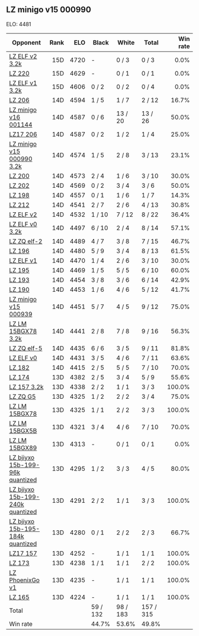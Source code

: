 ## LZ minigo v15 000990 ##

ELO: 4481

Opponent | Rank | ELO | Black | White | Total | Win rate
---------|-----:|----:|-------|-------|-------|-------:
[LZ ELF v2 3.2k](LZ%20ELF%20v2%203.2k.md) | 15D | 4720 | - | 0 / 3 | 0 / 3 | 0.0%
[LZ 220](LZ%20220.md) | 15D | 4629 | - | 0 / 1 | 0 / 1 | 0.0%
[LZ ELF v1 3.2k](LZ%20ELF%20v1%203.2k.md) | 15D | 4606 | 0 / 2 | 0 / 2 | 0 / 4 | 0.0%
[LZ 206](LZ%20206.md) | 14D | 4594 | 1 / 5 | 1 / 7 | 2 / 12 | 16.7%
[LZ minigo v16 001144](LZ%20minigo%20v16%20001144.md) | 14D | 4587 | 0 / 6 | 13 / 20 | 13 / 26 | 50.0%
[LZ17 206](LZ17%20206.md) | 14D | 4587 | 0 / 2 | 1 / 2 | 1 / 4 | 25.0%
[LZ minigo v15 000990 3.2k](LZ%20minigo%20v15%20000990%203.2k.md) | 14D | 4574 | 1 / 5 | 2 / 8 | 3 / 13 | 23.1%
[LZ 200](LZ%20200.md) | 14D | 4573 | 2 / 4 | 1 / 6 | 3 / 10 | 30.0%
[LZ 202](LZ%20202.md) | 14D | 4569 | 0 / 2 | 3 / 4 | 3 / 6 | 50.0%
[LZ 198](LZ%20198.md) | 14D | 4557 | 0 / 1 | 1 / 6 | 1 / 7 | 14.3%
[LZ 212](LZ%20212.md) | 14D | 4541 | 2 / 7 | 2 / 6 | 4 / 13 | 30.8%
[LZ ELF v2](LZ%20ELF%20v2.md) | 14D | 4532 | 1 / 10 | 7 / 12 | 8 / 22 | 36.4%
[LZ ELF v0 3.2k](LZ%20ELF%20v0%203.2k.md) | 14D | 4497 | 6 / 10 | 2 / 4 | 8 / 14 | 57.1%
[LZ ZQ elf-2](LZ%20ZQ%20elf-2.md) | 14D | 4489 | 4 / 7 | 3 / 8 | 7 / 15 | 46.7%
[LZ 196](LZ%20196.md) | 14D | 4480 | 5 / 9 | 3 / 4 | 8 / 13 | 61.5%
[LZ ELF v1](LZ%20ELF%20v1.md) | 14D | 4470 | 1 / 4 | 2 / 6 | 3 / 10 | 30.0%
[LZ 195](LZ%20195.md) | 14D | 4469 | 1 / 5 | 5 / 5 | 6 / 10 | 60.0%
[LZ 193](LZ%20193.md) | 14D | 4454 | 3 / 8 | 3 / 6 | 6 / 14 | 42.9%
[LZ 190](LZ%20190.md) | 14D | 4453 | 1 / 6 | 4 / 6 | 5 / 12 | 41.7%
[LZ minigo v15 000939](LZ%20minigo%20v15%20000939.md) | 14D | 4451 | 5 / 7 | 4 / 5 | 9 / 12 | 75.0%
[LZ LM 15BGX78 3.2k](LZ%20LM%2015BGX78%203.2k.md) | 14D | 4441 | 2 / 8 | 7 / 8 | 9 / 16 | 56.3%
[LZ ZQ elf-5](LZ%20ZQ%20elf-5.md) | 14D | 4435 | 6 / 6 | 3 / 5 | 9 / 11 | 81.8%
[LZ ELF v0](LZ%20ELF%20v0.md) | 14D | 4431 | 3 / 5 | 4 / 6 | 7 / 11 | 63.6%
[LZ 182](LZ%20182.md) | 14D | 4415 | 2 / 5 | 5 / 5 | 7 / 10 | 70.0%
[LZ 174](LZ%20174.md) | 13D | 4382 | 2 / 5 | 3 / 4 | 5 / 9 | 55.6%
[LZ 157 3.2k](LZ%20157%203.2k.md) | 13D | 4338 | 2 / 2 | 1 / 1 | 3 / 3 | 100.0%
[LZ ZQ G5](LZ%20ZQ%20G5.md) | 13D | 4325 | 1 / 2 | 2 / 2 | 3 / 4 | 75.0%
[LZ LM 15BGX78](LZ%20LM%2015BGX78.md) | 13D | 4325 | 1 / 1 | 2 / 2 | 3 / 3 | 100.0%
[LZ LM 15BGX5B](LZ%20LM%2015BGX5B.md) | 13D | 4321 | 3 / 4 | 4 / 6 | 7 / 10 | 70.0%
[LZ LM 15BGX89](LZ%20LM%2015BGX89.md) | 13D | 4313 | - | 0 / 1 | 0 / 1 | 0.0%
[LZ bjiyxo 15b-199-96k quantized](LZ%20bjiyxo%2015b-199-96k%20quantized.md) | 13D | 4295 | 1 / 2 | 3 / 3 | 4 / 5 | 80.0%
[LZ bjiyxo 15b-199-240k quantized](LZ%20bjiyxo%2015b-199-240k%20quantized.md) | 13D | 4291 | 2 / 2 | 1 / 1 | 3 / 3 | 100.0%
[LZ bjiyxo 15b-195-184k quantized](LZ%20bjiyxo%2015b-195-184k%20quantized.md) | 13D | 4280 | 0 / 1 | 2 / 2 | 2 / 3 | 66.7%
[LZ17 157](LZ17%20157.md) | 13D | 4252 | - | 1 / 1 | 1 / 1 | 100.0%
[LZ 173](LZ%20173.md) | 13D | 4238 | 1 / 1 | 1 / 1 | 2 / 2 | 100.0%
[LZ PhoenixGo v1](LZ%20PhoenixGo%20v1.md) | 13D | 4235 | - | 1 / 1 | 1 / 1 | 100.0%
[LZ 165](LZ%20165.md) | 13D | 4224 | - | 1 / 1 | 1 / 1 | 100.0%
Total | | | 59 / 132 | 98 / 183 | 157 / 315 | 
Win rate| | | 44.7% | 53.6% | 49.8% | 
